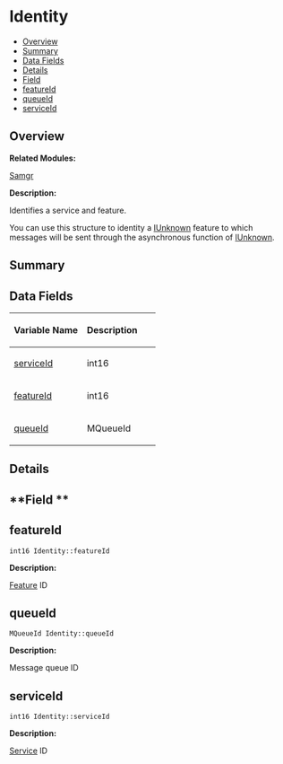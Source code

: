 # Identity<a name="ZH-CN_TOPIC_0000001054918159"></a>

-   [Overview](#section1236276226165632)
-   [Summary](#section1686359004165632)
-   [Data Fields](#pub-attribs)
-   [Details](#section852837605165632)
-   [Field](#section231810944165632)
-   [featureId](#a8a76b43d4bb4e3d861ff63e0716f178d)
-   [queueId](#ad34d38c75a24903672bb64f29c1b1132)
-   [serviceId](#a062375b8be3ad40e72263a7ce2268af3)

## **Overview**<a name="section1236276226165632"></a>

**Related Modules:**

[Samgr](Samgr.md)

**Description:**

Identifies a service and feature. 

You can use this structure to identity a  [IUnknown](IUnknown.md)  feature to which messages will be sent through the asynchronous function of  [IUnknown](IUnknown.md). 

## **Summary**<a name="section1686359004165632"></a>

## Data Fields<a name="pub-attribs"></a>

<a name="table1456054174165632"></a>
<table><thead align="left"><tr id="row1003750964165632"><th class="cellrowborder" valign="top" width="50%" id="mcps1.1.3.1.1"><p id="p324473493165632"><a name="p324473493165632"></a><a name="p324473493165632"></a>Variable Name</p>
</th>
<th class="cellrowborder" valign="top" width="50%" id="mcps1.1.3.1.2"><p id="p1658744382165632"><a name="p1658744382165632"></a><a name="p1658744382165632"></a>Description</p>
</th>
</tr>
</thead>
<tbody><tr id="row549603196165632"><td class="cellrowborder" valign="top" width="50%" headers="mcps1.1.3.1.1 "><p id="p1214858234165632"><a name="p1214858234165632"></a><a name="p1214858234165632"></a><a href="Identity.md#a062375b8be3ad40e72263a7ce2268af3">serviceId</a></p>
</td>
<td class="cellrowborder" valign="top" width="50%" headers="mcps1.1.3.1.2 "><p id="p504218854165632"><a name="p504218854165632"></a><a name="p504218854165632"></a>int16 </p>
</td>
</tr>
<tr id="row1982071147165632"><td class="cellrowborder" valign="top" width="50%" headers="mcps1.1.3.1.1 "><p id="p1396838012165632"><a name="p1396838012165632"></a><a name="p1396838012165632"></a><a href="Identity.md#a8a76b43d4bb4e3d861ff63e0716f178d">featureId</a></p>
</td>
<td class="cellrowborder" valign="top" width="50%" headers="mcps1.1.3.1.2 "><p id="p1588216855165632"><a name="p1588216855165632"></a><a name="p1588216855165632"></a>int16 </p>
</td>
</tr>
<tr id="row1137778775165632"><td class="cellrowborder" valign="top" width="50%" headers="mcps1.1.3.1.1 "><p id="p370654274165632"><a name="p370654274165632"></a><a name="p370654274165632"></a><a href="Identity.md#ad34d38c75a24903672bb64f29c1b1132">queueId</a></p>
</td>
<td class="cellrowborder" valign="top" width="50%" headers="mcps1.1.3.1.2 "><p id="p852866985165632"><a name="p852866985165632"></a><a name="p852866985165632"></a>MQueueId </p>
</td>
</tr>
</tbody>
</table>

## **Details**<a name="section852837605165632"></a>

## **Field **<a name="section231810944165632"></a>

## featureId<a name="a8a76b43d4bb4e3d861ff63e0716f178d"></a>

```
int16 Identity::featureId
```

 **Description:**

[Feature](Feature.md)  ID 

## queueId<a name="ad34d38c75a24903672bb64f29c1b1132"></a>

```
MQueueId Identity::queueId
```

 **Description:**

Message queue ID 

## serviceId<a name="a062375b8be3ad40e72263a7ce2268af3"></a>

```
int16 Identity::serviceId
```

 **Description:**

[Service](Service.md)  ID 


